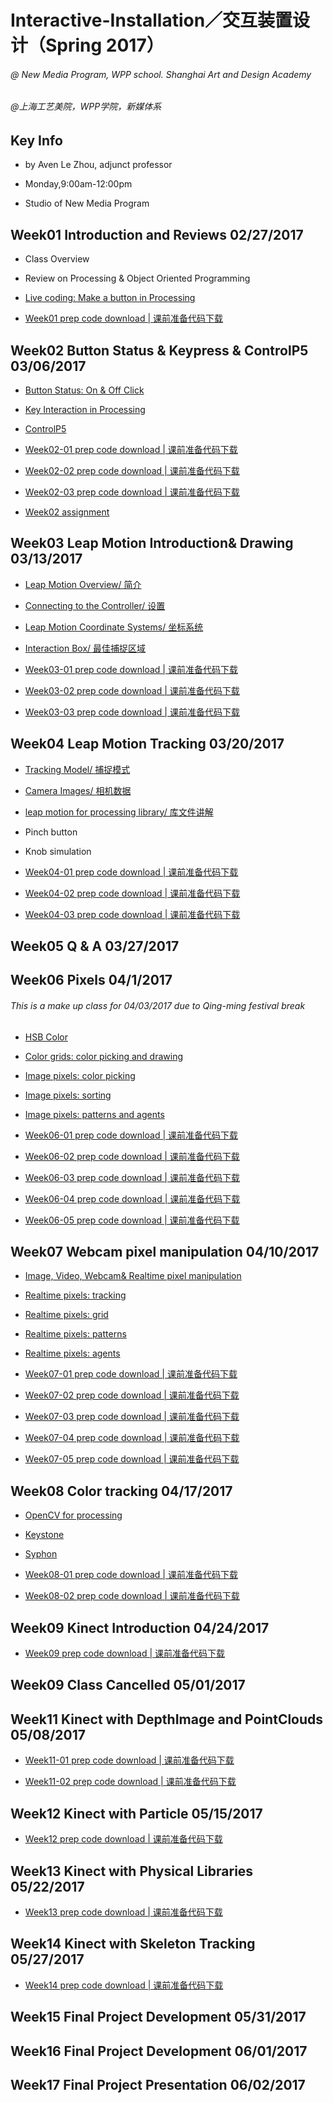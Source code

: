 # **Interactive-Installation／交互装置设计（Spring 2017）**
###### @ New Media Program, WPP school. Shanghai Art and Design Academy

###### @上海工艺美院，WPP学院，新媒体系

## Key Info
* by Aven Le Zhou, adjunct professor

* Monday,9:00am-12:00pm

* Studio of New Media Program

## Week01 Introduction and Reviews 02/27/2017

* Class Overview

* Review on Processing & Object Oriented Programming

* [Live coding: Make a button in Processing](https://github.com/aaaven/Interactive-Installation/wiki/OOP-programming)

* [Week01 prep code download | 课前准备代码下载](https://1drv.ms/f/s!Aiakqp-lroptuEybsb8MDo-j-nT4)

## Week02 Button Status & Keypress & ControlP5 03/06/2017

* [Button Status: On & Off Click](https://github.com/aaaven/Interactive-Installation/wiki/on-off-click)

* [Key Interaction in Processing](https://github.com/aaaven/Interactive-Installation/wiki/Key-interaction)

* [ControlP5](http://www.sojamo.de/libraries/controlP5/)

* [Week02-01 prep code download  | 课前准备代码下载](https://1drv.ms/f/s!Aiakqp-lroptuG9strCRte-TYd2U)

* [Week02-02 prep code download  | 课前准备代码下载](https://1drv.ms/f/s!Aiakqp-lroptuHHMwIhIJd6y5hix)

* [Week02-03 prep code download  | 课前准备代码下载](https://1drv.ms/f/s!Aiakqp-lroptuHAYZBvicDTlVD4-)

* [Week02 assignment](https://github.com/aaaven/Interactive-Installation/wiki/week02-students-assignment)


## Week03 Leap Motion Introduction& Drawing 03/13/2017

* [Leap Motion Overview/ 简介](https://github.com/aaaven/Interactive-Installation/wiki/Leap-Motion-Overview)

* [Connecting to the Controller/ 设置](https://github.com/aaaven/Interactive-Installation/wiki/Connecting-to-the-Controller)

* [Leap Motion Coordinate Systems/ 坐标系统](https://github.com/aaaven/Interactive-Installation/wiki/Leap-Motion-Coordinate-Systems)

* [Interaction Box/ 最佳捕捉区域](https://github.com/aaaven/Interactive-Installation/wiki/Interaction-Box)

* [Week03-01 prep code download  | 课前准备代码下载](https://1drv.ms/f/s!Aiakqp-lroptuTa76j6m3VD55x-P)

* [Week03-02 prep code download  | 课前准备代码下载](https://1drv.ms/f/s!Aiakqp-lroptuT1iGgrwrud7ZVFS)

* [Week03-03 prep code download  | 课前准备代码下载](https://1drv.ms/f/s!Aiakqp-lroptuUi1VQEzBuLji_DS)


## Week04 Leap Motion Tracking 03/20/2017

* [Tracking Model/ 捕捉模式](https://github.com/aaaven/Interactive-Installation/wiki/Tracking-Model)

* [Camera Images/ 相机数据](https://github.com/aaaven/Interactive-Installation/wiki/Camera-Images)

* [leap motion for processing library/ 库文件讲解](https://github.com/aaaven/Interactive-Installation/wiki/leapmotion-for-processing-library)

* Pinch button

* Knob simulation

* [Week04-01 prep code download  | 课前准备代码下载](https://1drv.ms/f/s!Aiakqp-lroptuXbPscUYJanvz4vp)

* [Week04-02 prep code download  | 课前准备代码下载](https://1drv.ms/f/s!Aiakqp-lroptuhNQLkPxNOrfmxDz)

* [Week04-03 prep code download  | 课前准备代码下载](https://1drv.ms/f/s!Aiakqp-lroptvWo2mYzKOFEA3Xcb)

## Week05 Q & A 03/27/2017

## Week06 Pixels 04/1/2017

###### *This is a make up class for 04/03/2017 due to Qing-ming festival break*

* [HSB Color ]()

* [Color grids: color picking and drawing]()

* [Image pixels: color picking]()

* [Image pixels: sorting]()

* [Image pixels: patterns and agents]()

* [Week06-01 prep code download  | 课前准备代码下载](https://1drv.ms/f/s!Aiakqp-lroptvWtdTEm7eeRfcLXw)

* [Week06-02 prep code download  | 课前准备代码下载](https://1drv.ms/f/s!Aiakqp-lroptvlFI3sw0AcGhNlnv)

* [Week06-03 prep code download  | 课前准备代码下载](https://1drv.ms/f/s!Aiakqp-lroptvlVEvy3TriIK2-8z)

* [Week06-04 prep code download  | 课前准备代码下载](https://1drv.ms/f/s!Aiakqp-lroptvlmhMvO5AF_Ko23_)

* [Week06-05 prep code download  | 课前准备代码下载](https://1drv.ms/f/s!Aiakqp-lroptvnVGI_xaOxH3KIum)

## Week07 Webcam pixel manipulation  04/10/2017

* [Image, Video, Webcam& Realtime pixel manipulation]()

* [Realtime pixels: tracking]()

* [Realtime pixels: grid]()

* [Realtime pixels: patterns]()

* [Realtime pixels: agents]()

* [Week07-01 prep code download  | 课前准备代码下载](https://1drv.ms/f/s!Aiakqp-lroptvW2g7DaiKq1PeMrh)

* [Week07-02 prep code download  | 课前准备代码下载](https://1drv.ms/f/s!Aiakqp-lroptvxJRlKebJIM0CDWj)

* [Week07-03 prep code download  | 课前准备代码下载](https://1drv.ms/f/s!Aiakqp-lroptvzOB5y-WbEO6dyuB)

* [Week07-04 prep code download  | 课前准备代码下载](https://1drv.ms/f/s!Aiakqp-lroptvxP3NF7_X7P9Pj08)

* [Week07-05 prep code download  | 课前准备代码下载](https://1drv.ms/f/s!Aiakqp-lroptvzQnj8JZuJwp0_6c)

## Week08 Color tracking 04/17/2017

* [OpenCV for processing](https://github.com/atduskgreg/opencv-processing)

* [Keystone](http://keystonep5.sourceforge.net/)

* [Syphon](https://github.com/Syphon/Processing/releases)

* [Week08-01 prep code download  | 课前准备代码下载](https://1drv.ms/f/s!Aiakqp-lroptv0MCvBB2_jNHxgh1)

* [Week08-02 prep code download  | 课前准备代码下载](https://1drv.ms/f/s!Aiakqp-lroptv32Svbul4jRF8yAX)

## Week09 Kinect Introduction 04/24/2017

* [Week09 prep code download  | 课前准备代码下载](https://1drv.ms/f/s!Aiakqp-lroptv2Durx_liGz7YXoz)

## Week09 Class Cancelled 05/01/2017

## Week11 Kinect with DepthImage and PointClouds 05/08/2017

* [Week11-01 prep code download  | 课前准备代码下载](https://1drv.ms/f/s!Aiakqp-lroptwATWxQTAm1-ySgXI)

* [Week11-02 prep code download  | 课前准备代码下载](https://1drv.ms/f/s!Aiakqp-lroptwAUogIontbNUq5Pu)

## Week12 Kinect with Particle 05/15/2017

* [Week12 prep code download  | 课前准备代码下载](https://1drv.ms/f/s!Aiakqp-lroptwC5ZRFFKr4z206mD)

## Week13 Kinect with Physical Libraries 05/22/2017

* [Week13 prep code download  | 课前准备代码下载]()

## Week14 Kinect with Skeleton Tracking 05/27/2017

* [Week14 prep code download  | 课前准备代码下载]()

## Week15 Final Project Development 05/31/2017

## Week16 Final Project Development 06/01/2017

## Week17 Final Project Presentation 06/02/2017
